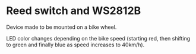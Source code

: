 # Reed switch and WS2812B

Device made to be mounted on a bike wheel.

LED color changes depending on the bike speed (starting red, then shifting to green and finally blue as speed increases to 40km/h).
